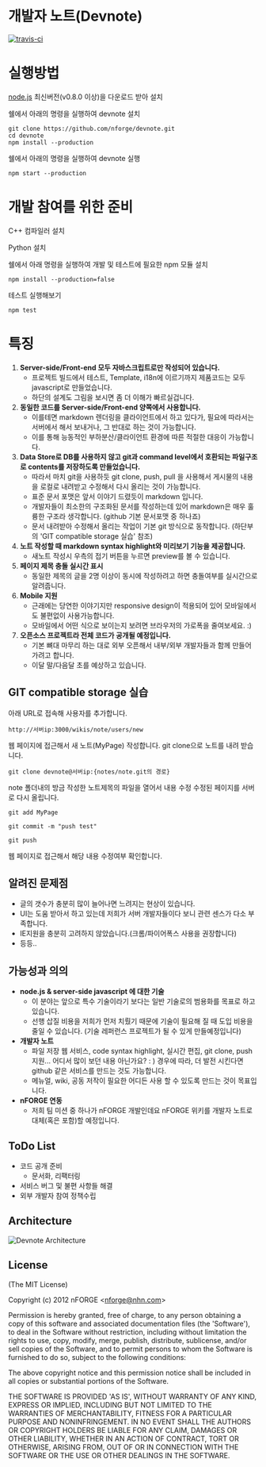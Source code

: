 개발자 노트(Devnote)
====================

[![travis-ci](https://secure.travis-ci.org/nforge/devnote.png?branch=master)](http://travis-ci.org//nforge/devnote)

실행방법
========

[node.js](http://nodejs.org/) 최신버전(v0.8.0 이상)을 다운로드 받아 설치

쉘에서 아래의 명령을 실행하여 devnote 설치

    git clone https://github.com/nforge/devnote.git
    cd devnote
    npm install --production

쉘에서 아래의 명령을 실행하여 devnote 실행

    npm start --production

개발 참여를 위한 준비
=====================

C++ 컴파일러 설치

Python 설치

쉘에서 아래 명령을 실행하여 개발 및 테스트에 필요한 npm 모듈 설치

    npm install --production=false

테스트 실행해보기

    npm test

특징
====

1. **Server-side/Front-end 모두 자바스크립트로만 작성되어 있습니다.**
    - 프로젝트 빌드에서 테스트, Template, i18n에 이르기까지 제품코드는 모두 javascript로 만들었습니다.
    - 하단의 설계도 그림을 보시면 좀 더 이해가 빠르실겁니다.
2. **동일한 코드를 Server-side/Front-end 양쪽에서 사용합니다.**
    - 이를테면 markdown 렌더링을 클라이언트에서 하고 있다가, 필요에 따라서는 서버에서 해서 보내거나, 그 반대로 하는 것이 가능합니다.
    - 이를 통해 능동적인 부하분산/클라이언트 환경에 따른 적절한 대응이 가능합니다.
4. **Data Store로 DB를 사용하지 않고 git과 command level에서 호환되는 파일구조로 contents를 저장하도록 만들었습니다.**
    - 따라서 마치 git을 사용하듯 git clone, push, pull 을 사용해서 게시물의 내용을 로컬로 내려받고 수정해서 다시 올리는 것이 가능합니다.
    - 표준 문서 포맷은 앞서 이야기 드렸듯이 markdown 입니다.
    - 개발자들이 최소한의 구조화된 문서를 작성하는데 있어 markdown은 매우 훌륭한 구조라 생각합니다. (github 기본 문서포맷 중 하나죠)
    - 문서 내려받아 수정해서 올리는 작업이 기본 git 방식으로 동작합니다. (하단부의 'GIT compatible storage 실습' 참조)
5. **노트 작성할 때 markdown syntax highlight와 미리보기 기능을 제공합니다.**
    - 새노트 작성시 우측의 접기 버튼을 누르면 preview를 볼 수 있습니다.
6. **페이지 제목 충돌 실시간 표시**
    - 동일한 제목의 글을 2명 이상이 동시에 작성하려고 하면 충돌여부를 실시간으로 알려줍니다.
7. **Mobile 지원**
	- 근래에는 당연한 이야기지만 responsive design이 적용되어 있어 모바일에서도 불편없이 사용가능합니다.
    - 모바일에서 어떤 식으로 보이는지 보려면 브라우저의 가로폭을 줄여보세요. :)
8. **오픈소스 프로젝트라 전체 코드가 공개될 예정입니다.**
    - 기본 뼈대 마무리 하는 대로 외부 오픈해서 내부/외부 개발자들과 함께 만들어 가려고 합니다.
    - 이달 말/다음달 초를 예상하고 있습니다.


GIT compatible storage 실습 
----

아래 URL로 접속해 사용자를 추가합니다.

    http://서버ip:3000/wikis/note/users/new

웹 페이지에 접근해서 새 노트(MyPage) 작성합니다.
git clone으로 노트를 내려 받습니다.

    git clone devnote@서버ip:{notes/note.git의 경로}

note 폴더내의 방금 작성한 노트제목의 파일을 열어서 내용 수정
수정된 페이지를 서버로 다시 올립니다.

    git add MyPage

    git commit -m "push test"

    git push

웹 페이지로 접근해서 해당 내용 수정여부 확인합니다.


알려진 문제점
---

- 글의 갯수가 충분히 많이 늘어나면 느려지는 현상이 있습니다.
- UI는 도움 받아서 하고 있는데 저희가 서버 개발자들이다 보니 관련 센스가 다소 부족합니다.
- IE지원을 충분히 고려하지 않았습니다.(크롬/파이어폭스 사용을 권장합니다)
- 등등..


가능성과 의의
-----

- **node.js & server-side javascript 에 대한 기술**
    - 이 분야는 앞으로 특수 기술이라기 보다는 일반 기술로의 범용화를 목표로 하고 있습니다.
    - 선행 삽질 비용을 저희가 먼저 치뤘기 때문에 기술이 필요해 질 때 도입 비용을 줄일 수 있습니다. (기술 레퍼런스 프로젝트가 될 수 있게 만들예정입니다)
- **개발자 노트**
    - 파일 저장 웹 서비스, code syntax highlight, 실시간 편집,  git clone, push 지원... 어디서 많이 보던 내용 아닌가요? : ) 경우에 따라, 더 발전 시킨다면 github 같은 서비스를 만드는 것도 가능합니다.
    - 메뉴얼, wiki, 공동 저작이 필요한 어디든 사용 할 수 있도록 만드는 것이 목표입니다.
- **nFORGE 연동**
    - 저희 팀 미션 중 하나가 nFORGE 개발인데요 nFORGE 위키를 개발자 노트로 대체(혹은 포함)할 예정입니다. 

ToDo List
---
- 코드 공개 준비
    - 문서화, 리팩터링
- 서비스 버그 및 불편 사항들 해결
- 외부 개발자 참여 정책수립 

Architecture
---
![Devnote Architecture](https://raw.github.com/nforge/devnote/master/doc/devnote_architecture.png)

## License 

(The MIT License)

Copyright (c) 2012 nFORGE &lt;nforge@nhn.com&gt;

Permission is hereby granted, free of charge, to any person obtaining
a copy of this software and associated documentation files (the
'Software'), to deal in the Software without restriction, including
without limitation the rights to use, copy, modify, merge, publish,
distribute, sublicense, and/or sell copies of the Software, and to
permit persons to whom the Software is furnished to do so, subject to
the following conditions:

The above copyright notice and this permission notice shall be
included in all copies or substantial portions of the Software.

THE SOFTWARE IS PROVIDED 'AS IS', WITHOUT WARRANTY OF ANY KIND,
EXPRESS OR IMPLIED, INCLUDING BUT NOT LIMITED TO THE WARRANTIES OF
MERCHANTABILITY, FITNESS FOR A PARTICULAR PURPOSE AND NONINFRINGEMENT.
IN NO EVENT SHALL THE AUTHORS OR COPYRIGHT HOLDERS BE LIABLE FOR ANY
CLAIM, DAMAGES OR OTHER LIABILITY, WHETHER IN AN ACTION OF CONTRACT,
TORT OR OTHERWISE, ARISING FROM, OUT OF OR IN CONNECTION WITH THE
SOFTWARE OR THE USE OR OTHER DEALINGS IN THE SOFTWARE.
